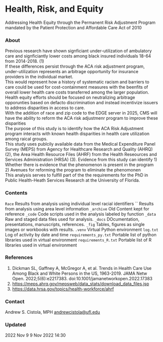 # Health, Risk, and Equity
Addressing Health Equity through the Permanent Risk Adjustment Program mandated by the Patient Protection and Affordable Care Act of 2010 ​

### About
Previous research have shown signficiant under-utilization of ambulatory care and signficiantly lower costs among black insured individuals 18-64 from 2014-2018. (1) <br>
If these differences persist through the ACA risk adjustment program, under-utilization represents an arbitrage opportunity for insurance providers in the individual market. <br>
This would represent how a history of systematic racism and barriers to care could be used for cost-containment measures with the beenfits of overall lower health care costs transferred among the larger population.<br>
Health equity efforts should be focused on neutralizing arbitrage opporunties based on defacto discrimination and instead incentivize issuers to address disparities in access to care.<br>
With the addition of race and zip code to the EDGE server in 2025, CMS will have the ability to reform the ACA risk adjustmenr program to improve these disparities<br>
The purpose of this study is to identify how the ACA Risk Adjustment program interacts with known health disparities in health care utilization among raical groups.<br>
This study uses publcily available data from the Medical Expenditure Panel Survey (MEPS) from Agency for Healthcare Research and Quality (AHRQ) (2), the Area Health Resource Files (AHRF) from the Health Reseources and Services Administration (HRSA) (3). 
Evidence from this study can identify 1) Whether there is evidence that the phenomenon is present in the program 2) Avenues for reforming the program to eliminate the phenomonen<br>
This analysis serves to fulfill part of the the requirements for the PhD in Public Health-Heath Services Research at the University of Florida.

### Contents
`Race` Results from analysis using individual level racial identifiers
`` Results from analysis using area level information
`_archive` Old Content kept for reference
`_code` Code scripts used in the analysis labeled by function
`_data` Raw and staged data files used for analysis.
`_docs` DOcumentation, presentations, manuscripts, references.
`_fig` Tables, figures as single images or workbooks with results.
`.venv` Virtual Python environment
`log.txt` Log of activity by date and time
`requirements_py.txt` Portable list of python libraries used in virtual environment
`requirements_R.txt` Portable list of R libraries used in virtual environment

### References
1. Dickman SL, Gaffney A, McGregor A, et al. Trends in Health Care Use Among Black and White Persons in the US, 1963-2019. JAMA Netw Open. 2022;5(6):e2217383. doi:10.1001/jamanetworkopen.2022.17383
2. https://meps.ahrq.gov/mepsweb/data_stats/download_data_files.jsp
3. https://data.hrsa.gov/topics/health-workforce/ahrf

### Contact
Andrew S. Cistola, MPH
andrewcistola@ufl.edu

### Updated
2022 Nov 9 9 Nov 2022 14:30 
